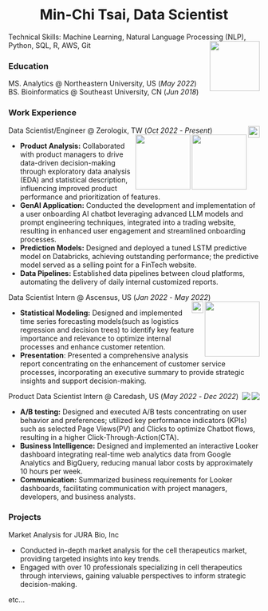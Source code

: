 
<h1 align='center'>
  Min-Chi Tsai,  Data Scientist
</h1>

<p align='left'>
  Technical Skills: Machine Learning, Natural Language Processing (NLP), Python, SQL, R, AWS, Git
  <a href="https://www.linkedin.com/in/min-chi-tsai/">
    <img  align="right"  src="https://img.shields.io/badge/linkedin-%230077B5.svg?&style=for-the-badge&logo=linkedin&logoColor=white"
      width="100"/>
  </a>&nbsp;&nbsp;
</p>


    
### Education
MS. Analytics @ Northeastern University, US (_May 2022_)  
BS. Bioinformatics @ Southeast University, CN (_Jun 2018_)

### Work Experience
Data Scientist/Engineer @ Zerologix, TW (_Oct 2022_ - _Present_)
<img align="right" src="https://img.shields.io/badge/MySQL-005C84?style=for-the-badge&logo=mysql&logoColor=white" height="23"/>
<img align="right" src="https://img.shields.io/badge/Databricks-FF3621?style=for-the-badge&logo=Databricks&logoColor=white" width="110"/>
<img align="right" src="https://tinyurl.com/2p9ft7xf" width="110"/>  
- **Product Analysis:** Collaborated with product managers to drive data-driven decision-making through exploratory data analysis (EDA) and statistical description, influencing improved product performance and prioritization of features.
- **GenAI Application:** Conducted the development and implementation of a user onboarding AI chatbot leveraging advanced LLM models and prompt engineering techniques, integrated into a trading website, resulting in enhanced user engagement and streamlined onboarding processes.
- **Prediction Models:** Designed and deployed a tuned LSTM predictive model on Databricks, achieving outstanding performance; the predictive model served as a selling point for a FinTech website.
- **Data Pipelines:** Established data pipelines between cloud platforms, automating the delivery of daily internal customized reports.

Data Scientist Intern @ Ascensus, US  (_Jan 2022_ - _May 2022_)
<img align="right" src="https://img.shields.io/badge/TensorFlow-FF6F00?style=for-the-badge&logo=tensorflow&logoColor=white" width="110" />
<img align="right" src="https://img.shields.io/badge/Keras-FF0000?style=for-the-badge&logo=keras&logoColor=white" height="23" />
- **Statistical Modeling:** Designed and implemented time series forecasting models(such as logistics regression and decision trees) to identify key feature importance and relevance to optimize internal processes and enhance customer retention.
- **Presentation**: Presented a comprehensive analysis report concentrating on the enhancement of customer service processes, incorporating an executive summary to provide strategic insights and support decision-making.

Product Data Scientist Intern @ Caredash, US (_May 2022_ - _Dec 2022_)
<img align="right" src="https://img.shields.io/badge/Matomo-3152A0?style=for-the-badge&logo=Matomo&logoColor=white" />
<img align="right" src="https://img.shields.io/badge/Google%20Analytics-E37400?style=for-the-badge&logo=google%20analytics&logoColor=white" />
- **A/B testing:** Designed and executed A/B tests concentrating on user behavior and preferences; utilized key performance indicators (KPIs) such as selected Page Views(PV) and Clicks to optimize Chatbot flows, resulting in a higher Click-Through-Action(CTA).
- **Business Intelligence:** Designed and implemented an interactive Looker dashboard integrating real-time web analytics data from Google Analytics and BigQuery, reducing manual labor costs by approximately 10 hours per week.
- **Communication:** Summarized business requirements for Looker dashboards, facilitating communication with project managers, developers, and business analysts.


### Projects
Market Analysis for JURA Bio, Inc
- Conducted in-depth market analysis for the cell therapeutics market, providing targeted insights into key trends.
- Engaged with over 10 professionals specializing in cell therapeutics through interviews, gaining valuable perspectives to inform strategic decision-making.

etc...
